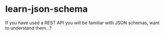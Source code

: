 # learn-json-schema
If you have used a REST API you will be familiar with JSON schemas, want to understand them...?
